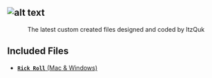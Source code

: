 ![alt text](https://i.imgur.com/XD6ngzD.png)
---
<p align="center">
The latest custom created files designed and coded by ItzQuk
</p>

## **Included Files**

- [**`Rick Roll`** (Mac & Windows)](https://github.com/ItzQuk/QukFlipper/tree/main/Rick%20Roll)
